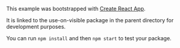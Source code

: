 This example was bootstrapped with [Create React App](https://github.com/facebook/create-react-app).

It is linked to the use-on-visible package in the parent directory for development purposes.

You can run `npm install` and then `npm start` to test your package.
